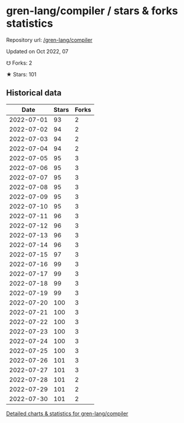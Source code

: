 # gren-lang/compiler / stars & forks statistics

Repository url: [/gren-lang/compiler](https://github.com/gren-lang/compiler)

Updated on Oct 2022, 07

☋ Forks: 2

★ Stars: 101

## Historical data
| Date | Stars | Forks |
|------|-------|-------|
| 2022-07-01 | 93 | 2 | 
| 2022-07-02 | 94 | 2 | 
| 2022-07-03 | 94 | 2 | 
| 2022-07-04 | 94 | 2 | 
| 2022-07-05 | 95 | 3 | 
| 2022-07-06 | 95 | 3 | 
| 2022-07-07 | 95 | 3 | 
| 2022-07-08 | 95 | 3 | 
| 2022-07-09 | 95 | 3 | 
| 2022-07-10 | 95 | 3 | 
| 2022-07-11 | 96 | 3 | 
| 2022-07-12 | 96 | 3 | 
| 2022-07-13 | 96 | 3 | 
| 2022-07-14 | 96 | 3 | 
| 2022-07-15 | 97 | 3 | 
| 2022-07-16 | 99 | 3 | 
| 2022-07-17 | 99 | 3 | 
| 2022-07-18 | 99 | 3 | 
| 2022-07-19 | 99 | 3 | 
| 2022-07-20 | 100 | 3 | 
| 2022-07-21 | 100 | 3 | 
| 2022-07-22 | 100 | 3 | 
| 2022-07-23 | 100 | 3 | 
| 2022-07-24 | 100 | 3 | 
| 2022-07-25 | 100 | 3 | 
| 2022-07-26 | 101 | 3 | 
| 2022-07-27 | 101 | 3 | 
| 2022-07-28 | 101 | 2 | 
| 2022-07-29 | 101 | 2 | 
| 2022-07-30 | 101 | 2 | 


[Detailed charts & statistics for gren-lang/compiler](https://reviewgithub.com/rep/gren-lang/compiler)
